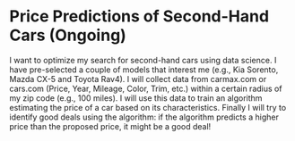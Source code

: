 # Price Predictions of Second-Hand Cars (Ongoing)

I want to optimize my search for second-hand cars using data science. I have pre-selected a couple of models that interest me (e.g., Kia Sorento, Mazda CX-5 and Toyota Rav4). I will collect data from carmax.com or cars.com (Price, Year, Mileage, Color, Trim, etc.) within a certain radius of my zip code (e.g., 100 miles). I will use this data to train an algorithm estimating the price of a car based on its characteristics. Finally I will try to identify good deals using the algorithm: if the algorithm predicts a higher price than the proposed price, it might be a good deal! 
